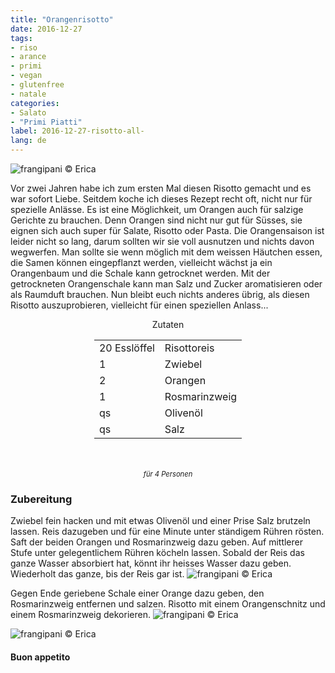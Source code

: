 ```yaml
---
title: "Orangenrisotto"
date: 2016-12-27
tags:
- riso
- arance
- primi
- vegan
- glutenfree
- natale
categories:
- Salato
- "Primi Piatti"
label: 2016-12-27-risotto-all-
lang: de
---
```

![](../2016-12-27-risotto-all-arancia/header.jpg "frangipani © Erica")

Vor zwei Jahren habe ich zum ersten Mal diesen Risotto gemacht und es war sofort Liebe. Seitdem koche ich dieses Rezept recht oft, nicht nur für spezielle Anlässe. Es ist eine Möglichkeit, um Orangen auch für salzige Gerichte zu brauchen. Denn Orangen sind nicht nur gut für Süsses, sie eignen sich auch super für Salate, Risotto oder Pasta. Die Orangensaison ist leider nicht so lang, darum sollten wir sie voll ausnutzen und nichts davon wegwerfen. Man sollte sie wenn möglich mit dem weissen Häutchen essen, die Samen können eingepflanzt werden, vielleicht wächst ja ein Orangenbaum und die Schale kann getrocknet werden. Mit der getrockneten Orangenschale kann man Salz und Zucker aromatisieren oder als Raumduft brauchen. Nun bleibt euch nichts anderes übrig, als diesen Risotto auszuprobieren, vielleicht für einen speziellen Anlass...

<div id="wrapper" style="text-align: center">
  <div id="yourdiv" style="display: inline-block;">
    <div class="ingredients">
      <div class="ingredients-title">Zutaten</div>
      <table>
        <tbody>
          <tr>
            <td>20 Esslöffel</td>
            <td>Risottoreis</td>
          </tr>
          <tr>
            <td>1</td>
            <td>Zwiebel</td>
          </tr>
          <tr>
            <td>2</td>
            <td>Orangen</td>
          </tr>
          <tr>
            <td>1</td>
            <td>Rosmarinzweig</td>
          </tr>
          <tr>
            <td>qs</td>
            <td>Olivenöl</td>
          </tr>
          <tr>
            <td>qs</td>
            <td>Salz</td>
          </tr>
        </tbody>
      </table>
      <br></br>
      <i class="pull-right" style="font-size: 80%;">für 4 Personen</i>
    </div>
  </div>
</div>


<h3>
  <font color="grey">
    <i class="fa-solid fa-gears"></i>
  </font> Zubereitung
</h3>

Zwiebel fein hacken und mit etwas Olivenöl und einer Prise Salz brutzeln lassen. Reis dazugeben und für eine Minute unter ständigem Rühren rösten. Saft der beiden Orangen und Rosmarinzweig dazu geben. Auf mittlerer Stufe unter gelegentlichem Rühren köcheln lassen. Sobald der Reis das ganze Wasser absorbiert hat, könnt ihr heisses Wasser dazu geben. Wiederholt das ganze, bis der Reis gar ist. 
![](../2016-12-27-risotto-all-arancia/risotto.jpg "frangipani © Erica")

Gegen Ende geriebene Schale einer Orange dazu geben, den Rosmarinzweig entfernen und salzen. Risotto mit einem Orangenschnitz und einem Rosmarinzweig dekorieren.
![](../2016-12-27-risotto-all-arancia/risultato1.jpg "frangipani © Erica")

![](../2016-12-27-risotto-all-arancia/risultato2.jpg "frangipani © Erica")


<h4>Buon appetito
  <font color="red">
    <i class="fa-regular fa-face-smile"></i>
  </font>
</h4>
